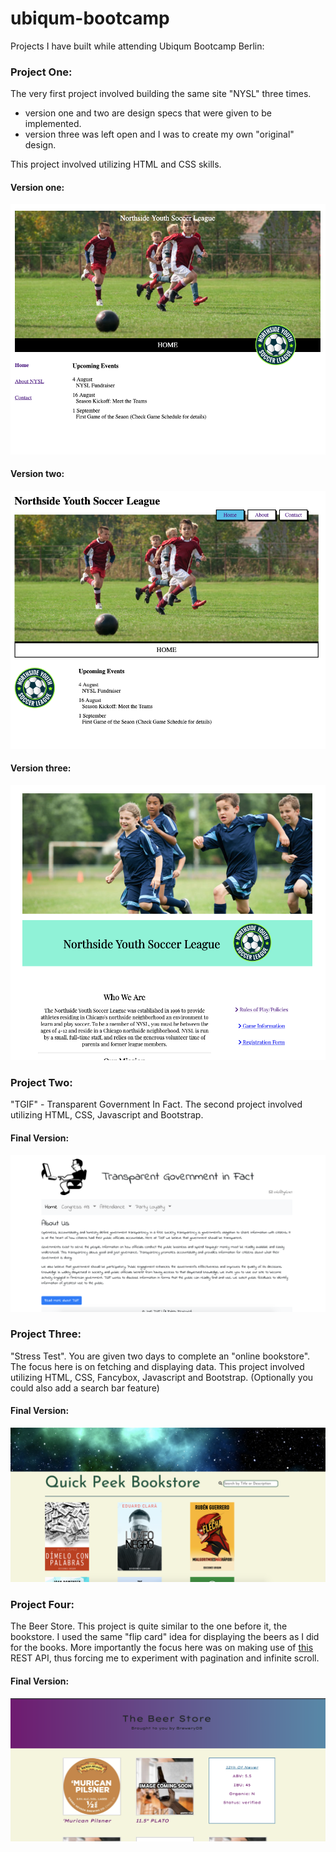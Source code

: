 # ubiqum-bootcamp

Projects I have built while attending Ubiqum Bootcamp Berlin:

### Project One:

The very first project involved building the same site "NYSL" three times.
- version one and two are design specs that were given to be implemented.
- version three was left open and I was to create my own "original" design.

This project involved utilizing HTML and CSS skills.

#### Version one:
![Alt text](project_screenshots/nysl_v1.png "Version One")

#### Version two:
![Alt text](project_screenshots/nysl_v2.png "Version One")

#### Version three:
![Alt text](project_screenshots/nysl_v3.png "Version One")

### Project Two:

"TGIF" - Transparent Government In Fact.
The second project involved utilizing HTML, CSS, Javascript and Bootstrap.

#### Final Version:
![Alt text](project_screenshots/tgif.png "Final Version")

### Project Three:

"Stress Test". You are given two days to complete an "online bookstore". The focus here is on
fetching and displaying data. This project involved utilizing HTML, CSS, Fancybox, Javascript and Bootstrap.
(Optionally you could also add a search bar feature)

#### Final Version:
![Alt text](project_screenshots/quickpeek.png "Final Version")

### Project Four:

The Beer Store. This project is quite similar to the one before it, the bookstore. I used the same "flip card" idea for
displaying the beers as I did for the books. More importantly the focus here was on making use of [this](https://www.brewerydb.com/developers/docs) REST API, thus forcing me to experiment with pagination and infinite scroll.

#### Final Version:
![Alt text](project_screenshots/thebeerstore.png "Final Version")
